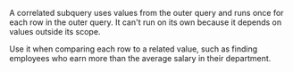 A correlated subquery uses values from the outer query and runs once for each row in the outer query. It can't run on its own because it depends on values outside its scope.

Use it when comparing each row to a related value, such as finding employees who earn more than the average salary in their department. 